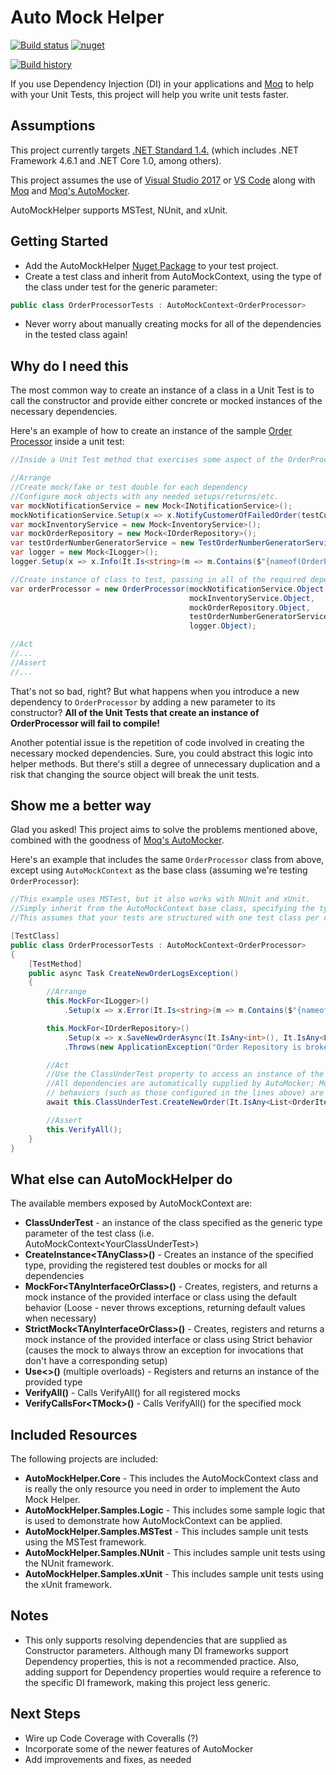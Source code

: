 # Auto Mock Helper 
[![Build status](https://ci.appveyor.com/api/projects/status/m9bkr9pv98f5h455?svg=true)](https://ci.appveyor.com/project/markjsc/automockhelper)
[![nuget](https://img.shields.io/nuget/v/AutoMockHelper.svg)](https://www.nuget.org/packages/AutoMockHelper/)

[![Build history](https://buildstats.info/appveyor/chart/markjsc/automockhelper)](https://ci.appveyor.com/project/markjsc/automockhelper/history)

If you use Dependency Injection (DI) in your applications and [Moq](https://github.com/moq/moq) to help with your Unit Tests, this project will help you write unit tests faster.

## Assumptions

This project currently targets [.NET Standard 1.4.](https://docs.microsoft.com/en-us/dotnet/standard/net-standard) (which includes .NET Framework 4.6.1 and .NET Core 1.0, among others).

This project assumes the use of [Visual Studio 2017](https://visualstudio.microsoft.com/vs/) or [VS Code](https://code.visualstudio.com/) along with [Moq](https://github.com/moq/moq) and [Moq's AutoMocker](https://github.com/moq/Moq.AutoMocker).

AutoMockHelper supports MSTest, NUnit, and xUnit.

## Getting Started

- Add the AutoMockHelper [Nuget Package](https://www.nuget.org/packages/AutoMockHelper/) to your test project.
- Create a test class and inherit from AutoMockContext, using the type of the class under test for the generic parameter:

```c#
public class OrderProcessorTests : AutoMockContext<OrderProcessor>
```

- Never worry about manually creating mocks for all of the dependencies in the tested class again!

## Why do I need this

The most common way to create an instance of a class in a Unit Test is to call the constructor and provide either concrete or mocked instances of the necessary dependencies.

Here's an example of how to create an instance of the sample [Order Processor](./AutoMockHelper.Samples.Logic/OrderProcessor/OrderProcessor.cs) inside a unit test:

```c#
//Inside a Unit Test method that exercises some aspect of the OrderProcessor

//Arrange
//Create mock/fake or test double for each dependency
//Configure mock objects with any needed setups/returns/etc.
var mockNotificationService = new Mock<INotificationService>();
mockNotificationService.Setup(x => x.NotifyCustomerOfFailedOrder(testCustomer.CustomerId, NewOrderNumber));
var mockInventoryService = new Mock<InventoryService>();
var mockOrderRepository = new Mock<IOrderRepository>();
var testOrderNumberGeneratorService = new TestOrderNumberGeneratorService();
var logger = new Mock<ILogger>();
logger.Setup(x => x.Info(It.Is<string>(m => m.Contains($"{nameof(OrderProcessor.CreateNewOrder)}"))));

//Create instance of class to test, passing in all of the required dependency
var orderProcessor = new OrderProcessor(mockNotificationService.Object,
                                        mockInventoryService.Object,
                                        mockOrderRepository.Object,
                                        testOrderNumberGeneratorService,
                                        logger.Object);

//Act
//...
//Assert
//...
```

That's not so bad, right? But what happens when you introduce a new dependency to `OrderProcessor` by adding a new parameter to its constructor? **All of the Unit Tests that create an instance of OrderProcessor will fail to compile!**

Another potential issue is the repetition of code involved in creating the necessary mocked dependencies. Sure, you could abstract this logic into helper methods. But there's still a degree of unnecessary duplication and a risk that changing the source object will break the unit tests.

## Show me a better way

Glad you asked! This project aims to solve the problems mentioned above, combined with the goodness of [Moq's AutoMocker](https://github.com/moq/Moq.AutoMocker).

Here's an example that includes the same `OrderProcessor` class from above, except using `AutoMockContext` as the base class (assuming we're testing `OrderProcessor`):

```c#
//This example uses MSTest, but it also works with NUnit and xUnit.
//Simply inherit from the AutoMockContext base class, specifying the type that is under test.
//This assumes that your tests are structured with one test class per class tested.

[TestClass]
public class OrderProcessorTests : AutoMockContext<OrderProcessor>
{
    [TestMethod]
    public async Task CreateNewOrderLogsException()
    {
        //Arrange
        this.MockFor<ILogger>()
            .Setup(x => x.Error(It.Is<string>(m => m.Contains($"{nameof(OrderProcessor.CreateNewOrder)}")), It.IsAny<Exception>()));

        this.MockFor<IOrderRepository>()
            .Setup(x => x.SaveNewOrderAsync(It.IsAny<int>(), It.IsAny<List<OrderItem>>(), It.IsAny<Customer>()))
            .Throws(new ApplicationException("Order Repository is broken!"));

        //Act
        //Use the ClassUnderTest property to access an instance of the class under test.
        //All dependencies are automatically supplied by AutoMocker; Mocks with specified
        // behaviors (such as those configured in the lines above) are automatically used.
        await this.ClassUnderTest.CreateNewOrder(It.IsAny<List<OrderItem>>(), It.IsAny<Customer>());

        //Assert
        this.VerifyAll();
    }
}
```

## What else can AutoMockHelper do

The available members exposed by AutoMockContext are:

- **ClassUnderTest** - an instance of the class specified as the generic type parameter of the test class (i.e. AutoMockContext&lt;YourClassUnderTest&gt;)
- **CreateInstance&lt;TAnyClass&gt;()** - Creates an instance of the specified type, providing the registered test doubles or mocks for all dependencies
- **MockFor&lt;TAnyInterfaceOrClass&gt;()** - Creates, registers, and returns a mock instance of the provided interface or class using the default behavior (Loose - never throws exceptions, returning default values when necessary)
- **StrictMock&lt;TAnyInterfaceOrClass&gt;()** - Creates, registers and returns a mock instance of the provided interface or class using Strict behavior (causes the mock to always throw an exception for invocations that don't have a corresponding setup)
- **Use&lt;&gt;()** (multiple overloads) - Registers and returns an instance of the provided type
- **VerifyAll()** - Calls VerifyAll() for all registered mocks
- **VerifyCallsFor&lt;TMock&gt;()** - Calls VerifyAll() for the specified mock

## Included Resources

The following projects are included:

- **AutoMockHelper.Core** - This includes the AutoMockContext class and is really the only resource you need in order to implement the Auto Mock Helper.
- **AutoMockHelper.Samples.Logic** - This includes some sample logic that is used to demonstrate how AutoMockContext can be applied.
- **AutoMockHelper.Samples.MSTest** - This includes sample unit tests using the MSTest framework.
- **AutoMockHelper.Samples.NUnit** - This includes sample unit tests using the NUnit framework.
- **AutoMockHelper.Samples.xUnit** - This includes sample unit tests using the xUnit framework.

## Notes

- This only supports resolving dependencies that are supplied as Constructor parameters. Although many DI frameworks support Dependency properties, this is not a recommended practice. Also, adding support for Dependency properties would require a reference to the specific DI framework, making this project less generic.

## Next Steps

- Wire up Code Coverage with Coveralls (?)
- Incorporate some of the newer features of AutoMocker
- Add improvements and fixes, as needed
